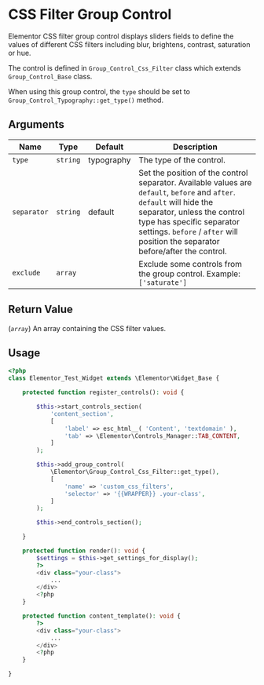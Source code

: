 # CSS Filter Group Control

<Badge type="tip" vertical="top" text="Elementor Core" /> <Badge type="warning" vertical="top" text="Basic" />

Elementor CSS filter group control displays sliders fields to define the values of different CSS filters including blur, brightens, contrast, saturation or hue.

The control is defined in `Group_Control_Css_Filter` class which extends `Group_Control_Base` class.

When using this group control, the `type` should be set to `Group_Control_Typography::get_type()` method.

## Arguments

<table>
	<thead>
		<tr>
			<th>Name</th>
			<th>Type</th>
			<th>Default</th>
			<th>Description</th>
		</tr>
	</thead>
	<tbody>
		<tr>
			<td><code>type</code></td>
			<td><code>string</code></td>
			<td>typography</td>
			<td>The type of the control.</td>
		</tr>
		<tr>
			<td><code>separator</code></td>
			<td><code>string</code></td>
			<td>default</td>
			<td>Set the position of the control separator. Available values are <code>default</code>, <code>before</code> and <code>after</code>. <code>default</code> will hide the separator, unless the control type has specific separator settings. <code>before</code> / <code>after</code> will position the separator before/after the control.</td>
		</tr>
		<tr>
			<td><code>exclude</code></td>
			<td><code>array</code></td>
			<td></td>
			<td>Exclude some controls from the group control. Example: <code>['saturate']</code></td>
		</tr>
	</tbody>
</table>

## Return Value

(_`array`_) An array containing the CSS filter values.

## Usage

```php {14-20,29-31,37-39}
<?php
class Elementor_Test_Widget extends \Elementor\Widget_Base {

	protected function register_controls(): void {

		$this->start_controls_section(
			'content_section',
			[
				'label' => esc_html__( 'Content', 'textdomain' ),
				'tab' => \Elementor\Controls_Manager::TAB_CONTENT,
			]
		);

		$this->add_group_control(
			\Elementor\Group_Control_Css_Filter::get_type(),
			[
				'name' => 'custom_css_filters',
				'selector' => '{{WRAPPER}} .your-class',
			]
		);

		$this->end_controls_section();

	}

	protected function render(): void {
		$settings = $this->get_settings_for_display();
		?>
		<div class="your-class">
			...
		</div>
		<?php
	}

	protected function content_template(): void {
		?>
		<div class="your-class">
			...
		</div>
		<?php
	}

}
```
